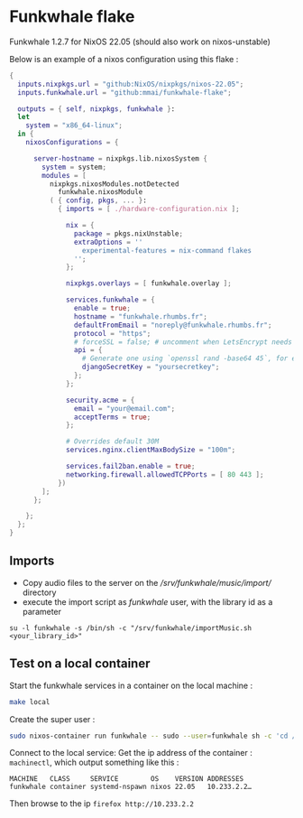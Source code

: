 # Funkwhale flake

Funkwhale 1.2.7 for NixOS 22.05 (should also work on nixos-unstable)

Below is an example of a nixos configuration using this flake :

```nix
{
  inputs.nixpkgs.url = "github:NixOS/nixpkgs/nixos-22.05";
  inputs.funkwhale.url = "github:mmai/funkwhale-flake";

  outputs = { self, nixpkgs, funkwhale }: 
  let
    system = "x86_64-linux";
  in {
    nixosConfigurations = {

      server-hostname = nixpkgs.lib.nixosSystem {
        system = system;
        modules = [ 
          nixpkgs.nixosModules.notDetected
	        funkwhale.nixosModule
          ( { config, pkgs, ... }:
            { imports = [ ./hardware-configuration.nix ];

              nix = {
                package = pkgs.nixUnstable;
                extraOptions = ''
                  experimental-features = nix-command flakes
                '';
              };

              nixpkgs.overlays = [ funkwhale.overlay ];

              services.funkwhale = {
                enable = true;
                hostname = "funkwhale.rhumbs.fr";
                defaultFromEmail = "noreply@funkwhale.rhumbs.fr";
                protocol = "https";
                # forceSSL = false; # uncomment when LetsEncrypt needs to access "http:" in order to check domain
                api = {
                  # Generate one using `openssl rand -base64 45`, for example
                  djangoSecretKey = "yoursecretkey";
                };
              };

              security.acme = {
                email = "your@email.com";
                acceptTerms = true;
              };

              # Overrides default 30M
              services.nginx.clientMaxBodySize = "100m";

              services.fail2ban.enable = true;
              networking.firewall.allowedTCPPorts = [ 80 443 ];
            })
        ];
      };

    };
  };
}
```

## Imports

* Copy audio files to the server on the _/srv/funkwhale/music/import/_ directory
* execute the import script as _funkwhale_ user, with the library id as a parameter
```
su -l funkwhale -s /bin/sh -c "/srv/funkwhale/importMusic.sh <your_library_id>"
```

## Test on a local container

Start the funkwhale services in a container on the local machine :

```sh
make local
```

Create the super user :

```sh
sudo nixos-container run funkwhale -- sudo --user=funkwhale sh -c 'cd /srv/funkwhale && ./createSuperUser.sh'
```

Connect to the local service: 
Get the ip address of the container : `machinectl`,  which output something like this :
```
MACHINE   CLASS     SERVICE        OS    VERSION ADDRESSES
funkwhale container systemd-nspawn nixos 22.05   10.233.2.2…
```

Then browse to the ip  `firefox http://10.233.2.2`
